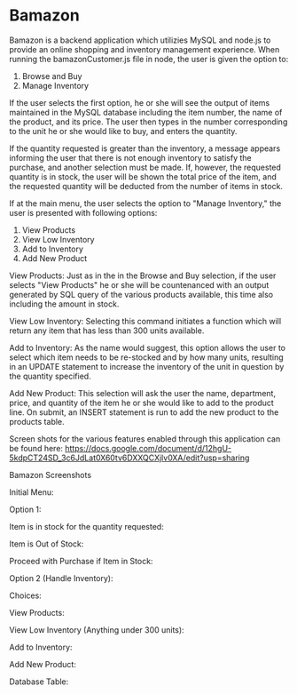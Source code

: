 # Bamazon

Bamazon is a backend application which utilizies MySQL and node.js to provide an online shopping and inventory management experience.  When running the bamazonCustomer.js file in node, the user is given the option to:
1.  Browse and Buy
2.  Manage Inventory

If the user selects the first option, he or she will see the output of items maintained in the MySQL database including the item number, the name of the product, and its price.  The user then types in the number corresponding to the unit he or she would like to buy, and enters the quantity.

If the quantity requested is greater than the inventory, a message appears informing the user that there is not enough inventory to satisfy the purchase, and another selection must be made.  If, however, the requested quantity is in stock, the user will be shown the total price of the item, and the requested quantity will be deducted from the number of items in stock.

If at the main menu, the user selects the option to "Manage Inventory," the user is presented with following options:
1.  View Products
2.  View Low Inventory
3.  Add to Inventory
4.  Add New Product

View Products: Just as in the in the Browse and Buy selection, if the user selects "View Products" he or she will be countenanced with an output generated by SQL query of the various products available, this time also including the amount in stock.

View Low Inventory: Selecting this command initiates a function which will return any item that has less than 300 units available.

Add to Inventory: As the name would suggest, this option allows the user to select which item needs to be re-stocked and by how many units, resulting in an UPDATE statement to increase the inventory of the unit in question by the quantity specified.

Add New Product: This selection will ask the user the name, department, price, and quantity of the item he or she would like to add to the product line.  On submit, an INSERT statement is run to add the new product to the products table.

Screen shots for the various features enabled through this application can be found here: https://docs.google.com/document/d/12hgU-5kdpCT24SD_3c6JdLat0X60tv6DXXQCXjlv0XA/edit?usp=sharing

Bamazon Screenshots

Initial Menu:


Option 1:


Item is in stock for the quantity requested:



Item is Out of Stock:


Proceed with Purchase if Item in Stock:


Option 2 (Handle Inventory):


Choices:


View Products:


View Low Inventory (Anything under 300 units):


Add to Inventory:


Add New Product:


Database Table:


